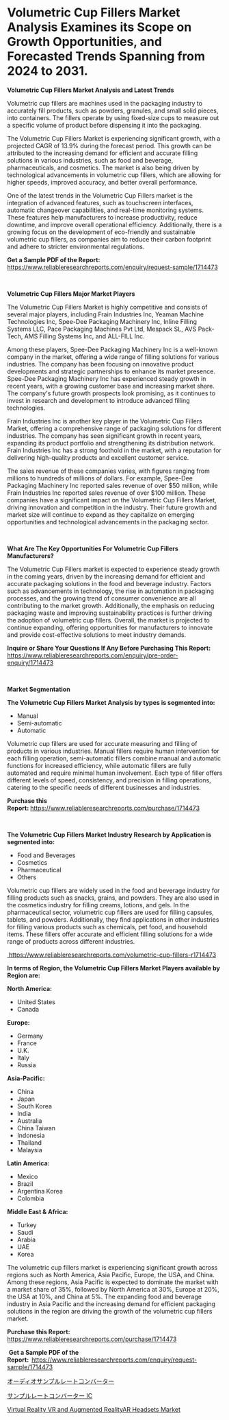 <p><h1>Volumetric Cup Fillers Market Analysis Examines its Scope on Growth Opportunities, and Forecasted Trends Spanning from 2024 to 2031.</h1></p><p><strong>Volumetric Cup Fillers Market Analysis and Latest Trends</strong></p>
<p><p>Volumetric cup fillers are machines used in the packaging industry to accurately fill products, such as powders, granules, and small solid pieces, into containers. The fillers operate by using fixed-size cups to measure out a specific volume of product before dispensing it into the packaging.</p><p>The Volumetric Cup Fillers Market is experiencing significant growth, with a projected CAGR of 13.9% during the forecast period. This growth can be attributed to the increasing demand for efficient and accurate filling solutions in various industries, such as food and beverage, pharmaceuticals, and cosmetics. The market is also being driven by technological advancements in volumetric cup fillers, which are allowing for higher speeds, improved accuracy, and better overall performance.</p><p>One of the latest trends in the Volumetric Cup Fillers market is the integration of advanced features, such as touchscreen interfaces, automatic changeover capabilities, and real-time monitoring systems. These features help manufacturers to increase productivity, reduce downtime, and improve overall operational efficiency. Additionally, there is a growing focus on the development of eco-friendly and sustainable volumetric cup fillers, as companies aim to reduce their carbon footprint and adhere to stricter environmental regulations.</p></p>
<p><strong>Get a Sample PDF of the Report:&nbsp;</strong> <a href="https://www.reliableresearchreports.com/enquiry/request-sample/1714473">https://www.reliableresearchreports.com/enquiry/request-sample/1714473</a></p>
<p>&nbsp;</p>
<p><strong>Volumetric Cup Fillers Major Market Players</strong></p>
<p><p>The Volumetric Cup Fillers Market is highly competitive and consists of several major players, including Frain Industries Inc, Yeaman Machine Technologies Inc, Spee-Dee Packaging Machinery Inc, Inline Filling Systems LLC, Pace Packaging Machines Pvt Ltd, Mespack SL, AVS Pack-Tech, AMS Filling Systems Inc, and ALL-FILL Inc.</p><p>Among these players, Spee-Dee Packaging Machinery Inc is a well-known company in the market, offering a wide range of filling solutions for various industries. The company has been focusing on innovative product developments and strategic partnerships to enhance its market presence. Spee-Dee Packaging Machinery Inc has experienced steady growth in recent years, with a growing customer base and increasing market share. The company's future growth prospects look promising, as it continues to invest in research and development to introduce advanced filling technologies.</p><p>Frain Industries Inc is another key player in the Volumetric Cup Fillers Market, offering a comprehensive range of packaging solutions for different industries. The company has seen significant growth in recent years, expanding its product portfolio and strengthening its distribution network. Frain Industries Inc has a strong foothold in the market, with a reputation for delivering high-quality products and excellent customer service.</p><p>The sales revenue of these companies varies, with figures ranging from millions to hundreds of millions of dollars. For example, Spee-Dee Packaging Machinery Inc reported sales revenue of over $50 million, while Frain Industries Inc reported sales revenue of over $100 million. These companies have a significant impact on the Volumetric Cup Fillers Market, driving innovation and competition in the industry. Their future growth and market size will continue to expand as they capitalize on emerging opportunities and technological advancements in the packaging sector.</p></p>
<p>&nbsp;</p>
<p><strong>What Are The Key Opportunities For Volumetric Cup Fillers Manufacturers?</strong></p>
<p><p>The Volumetric Cup Fillers market is expected to experience steady growth in the coming years, driven by the increasing demand for efficient and accurate packaging solutions in the food and beverage industry. Factors such as advancements in technology, the rise in automation in packaging processes, and the growing trend of consumer convenience are all contributing to the market growth. Additionally, the emphasis on reducing packaging waste and improving sustainability practices is further driving the adoption of volumetric cup fillers. Overall, the market is projected to continue expanding, offering opportunities for manufacturers to innovate and provide cost-effective solutions to meet industry demands.</p></p>
<p><strong>Inquire or Share Your Questions If Any Before Purchasing This Report:</strong> <a href="https://www.reliableresearchreports.com/enquiry/pre-order-enquiry/1714473">https://www.reliableresearchreports.com/enquiry/pre-order-enquiry/1714473</a></p>
<p>&nbsp;</p>
<p><strong>Market Segmentation</strong></p>
<p><strong>The Volumetric Cup Fillers Market Analysis by types is segmented into:</strong></p>
<p><ul><li>Manual</li><li>Semi-automatic</li><li>Automatic</li></ul></p>
<p><p>Volumetric cup fillers are used for accurate measuring and filling of products in various industries. Manual fillers require human intervention for each filling operation, semi-automatic fillers combine manual and automatic functions for increased efficiency, while automatic fillers are fully automated and require minimal human involvement. Each type of filler offers different levels of speed, consistency, and precision in filling operations, catering to the specific needs of different businesses and industries.</p></p>
<p><strong>Purchase this Report:&nbsp;</strong><a href="https://www.reliableresearchreports.com/purchase/1714473">https://www.reliableresearchreports.com/purchase/1714473</a></p>
<p>&nbsp;</p>
<p><strong>The Volumetric Cup Fillers Market Industry Research by Application is segmented into:</strong></p>
<p><ul><li>Food and Beverages</li><li>Cosmetics</li><li>Pharmaceutical</li><li>Others</li></ul></p>
<p><p>Volumetric cup fillers are widely used in the food and beverage industry for filling products such as snacks, grains, and powders. They are also used in the cosmetics industry for filling creams, lotions, and gels. In the pharmaceutical sector, volumetric cup fillers are used for filling capsules, tablets, and powders. Additionally, they find applications in other industries for filling various products such as chemicals, pet food, and household items. These fillers offer accurate and efficient filling solutions for a wide range of products across different industries.</p></p>
<p><a href="https://www.reliableresearchreports.com/volumetric-cup-fillers-r1714473">&nbsp;https://www.reliableresearchreports.com/volumetric-cup-fillers-r1714473</a></p>
<p><strong>In terms of Region, the Volumetric Cup Fillers Market Players available by Region are:</strong></p>
<p>
    <p> <strong> North America: </strong>
        <ul>
            <li>United States</li>
            <li>Canada</li>
        </ul>
        </p> 
    <p> <strong> Europe: </strong>
        <ul>
            <li>Germany</li>
            <li>France</li>
            <li>U.K.</li>
            <li>Italy</li>
            <li>Russia</li>
        </ul>
        </p> 
    <p> <strong> Asia-Pacific: </strong>
        <ul>
            <li>China</li>
            <li>Japan</li>
            <li>South Korea</li>
            <li>India</li>
            <li>Australia</li>
            <li>China Taiwan</li>
            <li>Indonesia</li>
            <li>Thailand</li>
            <li>Malaysia</li>
        </ul>
        </p> 
    <p> <strong> Latin America: </strong>
        <ul>
            <li>Mexico</li>
            <li>Brazil</li>
            <li>Argentina Korea</li>
            <li>Colombia</li>
        </ul>
        </p> 
    <p> <strong> Middle East & Africa: </strong>
        <ul>
            <li>Turkey</li>
            <li>Saudi</li>
            <li>Arabia</li>
            <li>UAE</li>
            <li>Korea</li>
        </ul>
    </p>
    </p>
<p><p>The volumetric cup fillers market is experiencing significant growth across regions such as North America, Asia Pacific, Europe, the USA, and China. Among these regions, Asia Pacific is expected to dominate the market with a market share of 35%, followed by North America at 30%, Europe at 20%, the USA at 10%, and China at 5%. The expanding food and beverage industry in Asia Pacific and the increasing demand for efficient packaging solutions in the region are driving the growth of the volumetric cup fillers market.</p></p>
<p><strong>Purchase this Report: </strong><a href="https://www.reliableresearchreports.com/purchase/1714473">https://www.reliableresearchreports.com/purchase/1714473</a></p>
<p>&nbsp;<strong>Get a Sample PDF of the Report:&nbsp;&nbsp;</strong><a href="https://www.reliableresearchreports.com/enquiry/request-sample/1714473">https://www.reliableresearchreports.com/enquiry/request-sample/1714473</a></p>
<p><strong></strong></p>
<p><p><a href="https://github.com/VinceMarvin1/Market-Research-Report-List-1/blob/main/7284825113354.md">オーディオサンプルレートコンバーター</a></p><p><a href="https://github.com/DayanaRunolfsdottir/Market-Research-Report-List-1/blob/main/7784944113355.md">サンプルレートコンバーター IC</a></p><p><a href="https://view.publitas.com/reportprime-1/virtual-reality-vr-and-augmented-realityar-headsets-market-trends-and-analysis-opportunities-and-challenges-for-future-growth-2024-2031/">Virtual Reality VR and Augmented RealityAR Headsets Market</a></p></p>